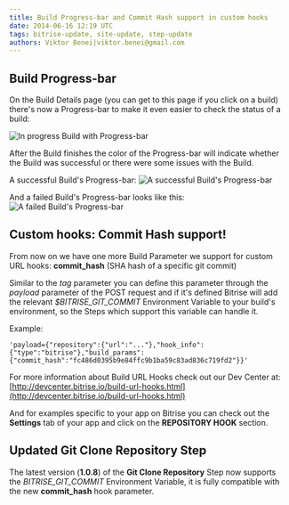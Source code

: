 ```yaml
---
title: Build Progress-bar and Commit Hash support in custom hooks
date: 2014-06-16 12:19 UTC
tags: bitrise-update, site-update, step-update
authors: Viktor Benei|viktor.benei@gmail.com
---
```


## Build Progress-bar

On the Build Details page (you can get to this page if you click on a build) there's now a Progress-bar to make it even easier to check the status of a build:

![In progress Build with Progress-bar](build-progress-bar.png)

After the Build finishes the color of the Progress-bar will indicate whether the Build was successful or there were some issues with the Build.

A successful Build's Progress-bar:
![A successful Build's Progress-bar](build-progress-bar-success.png)

And a failed Build's Progress-bar looks like this:
![A failed Build's Progress-bar](build-progress-bar-error.png)


## Custom hooks: Commit Hash support!

From now on we have one more Build Parameter we support for custom URL hooks: 
**commit_hash** (SHA hash of a specific git commit)

Similar to the *tag* parameter you can define this parameter through the *payload* parameter of the POST request and if it's defined Bitrise will add the relevant *$BITRISE_GIT_COMMIT* Environment Variable to your build's environment, so the Steps which support this variable can handle it.

Example:

`'payload={"repository":{"url":"..."},"hook_info":{"type":"bitrise"},"build_params":{"commit_hash":"fc486d0395b9e84ffc9b1ba59c83ad836c719fd2"}}'`

For more information about Build URL Hooks check out our Dev Center at: [http://devcenter.bitrise.io/build-url-hooks.html](http://devcenter.bitrise.io/build-url-hooks.html)

And for examples specific to your app on Bitrise you can check out the **Settings** tab of your app and click on the **REPOSITORY HOOK** section.


## Updated Git Clone Repository Step

The latest version (**1.0.8**) of the **Git Clone Repository** Step now supports the *BITRISE_GIT_COMMIT* Environment Variable, it is fully compatible with the new **commit_hash** hook parameter.
